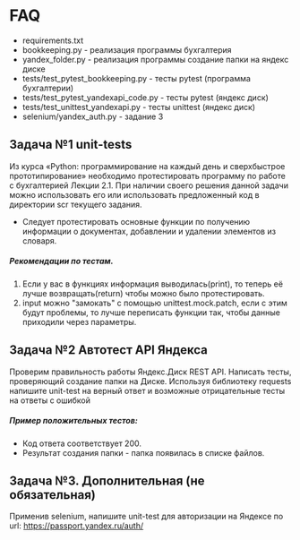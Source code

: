 # FAQ
* requirements.txt
* bookkeeping.py - реализация программы бухгалтерия
* yandex_folder.py - реализация программы создание папки на яндекс диске
* tests/test_pytest_bookkeeping.py - тесты pytest (программа бухгалтерии)
* tests/test_pytest_yandexapi_code.py - тесты pytest (яндекс диск)
* tests/test_unittest_yandexapi.py - тесты unittest (яндекс диск)
* selenium/yandex_auth.py - задание 3

## Задача №1 unit-tests
Из курса «Python: программирование на каждый день и сверхбыстрое прототипирование» необходимо протестировать программу по работе с бухгалтерией Лекции 2.1. При наличии своего решения данной задачи можно использовать его или использовать предложенный код в директории scr текущего задания.

* Следует протестировать основные функции по получению информации о документах, добавлении и удалении элементов из словаря.
##### Рекомендации по тестам.

1) Если у вас в функциях информация выводилась(print), то теперь её лучше возвращать(return) чтобы можно было протестировать.
2) input можно "замокать" с помощью unittest.mock.patch, если с этим будут проблемы, то лучше переписать функции так, чтобы данные приходили через параметры.

## Задача №2 Автотест API Яндекса
Проверим правильность работы Яндекс.Диск REST API. Написать тесты, проверяющий создание папки на Диске.
Используя библиотеку requests напишите unit-test на верный ответ и возможные отрицательные тесты на ответы с ошибкой

##### Пример положительных тестов:

* Код ответа соответствует 200.
* Результат создания папки - папка появилась в списке файлов.
## Задача №3. Дополнительная (не обязательная)
Применив selenium, напишите unit-test для авторизации на Яндексе по url: https://passport.yandex.ru/auth/